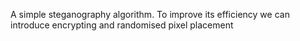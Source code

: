 A simple steganography algorithm. To improve its efficiency we can introduce encrypting and randomised pixel placement
